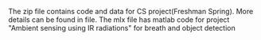 The zip file contains code and data for CS project(Freshman Spring). More details can be found in file.
The mlx file has matlab code for project "Ambient sensing using IR radiations" for breath and object detection
